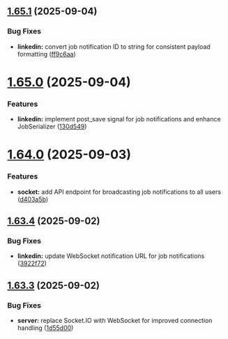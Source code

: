## [1.65.1](https://github.com/ghorbani-mohammad/Django-Social-Networks-Crawler/compare/v1.65.0...v1.65.1) (2025-09-04)


### Bug Fixes

* **linkedin:** convert job notification ID to string for consistent payload formatting ([ff9c6aa](https://github.com/ghorbani-mohammad/Django-Social-Networks-Crawler/commit/ff9c6aaa4b8695a677535986b913ca1f40b7e454))



# [1.65.0](https://github.com/ghorbani-mohammad/Django-Social-Networks-Crawler/compare/v1.64.0...v1.65.0) (2025-09-04)


### Features

* **linkedin:** implement post_save signal for job notifications and enhance JobSerializer ([130d549](https://github.com/ghorbani-mohammad/Django-Social-Networks-Crawler/commit/130d549672589ea3b47fbaba267fe6c5ec9b7877))



# [1.64.0](https://github.com/ghorbani-mohammad/Django-Social-Networks-Crawler/compare/v1.63.4...v1.64.0) (2025-09-03)


### Features

* **socket:** add API endpoint for broadcasting job notifications to all users ([d403a5b](https://github.com/ghorbani-mohammad/Django-Social-Networks-Crawler/commit/d403a5bd033935ca5b262414c7fd7993db26cd05))



## [1.63.4](https://github.com/ghorbani-mohammad/Django-Social-Networks-Crawler/compare/v1.63.3...v1.63.4) (2025-09-02)


### Bug Fixes

* **linkedin:** update WebSocket notification URL for job notifications ([3922f72](https://github.com/ghorbani-mohammad/Django-Social-Networks-Crawler/commit/3922f72d7daad035d3f9558d6c76af867ba2f739))



## [1.63.3](https://github.com/ghorbani-mohammad/Django-Social-Networks-Crawler/compare/v1.63.2...v1.63.3) (2025-09-02)


### Bug Fixes

* **server:** replace Socket.IO with WebSocket for improved connection handling ([1d55d00](https://github.com/ghorbani-mohammad/Django-Social-Networks-Crawler/commit/1d55d00a30805f32027a6c06d603f5be05012e2b))



